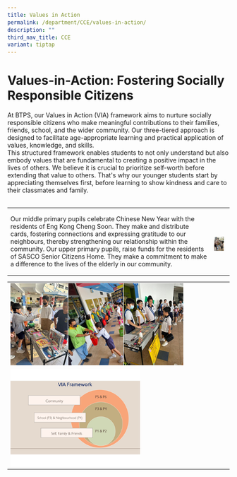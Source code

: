 ```yaml
---
title: Values in Action
permalink: /department/CCE/values-in-action/
description: ""
third_nav_title: CCE
variant: tiptap
---
```

<h1>Values-in-Action: Fostering Socially Responsible Citizens</h1><p>At BTPS, our Values in Action (VIA) framework aims to nurture socially responsible citizens who make meaningful contributions to their families, friends, school, and the wider community. Our three-tiered approach is designed to facilitate age-appropriate learning and practical application of values, knowledge, and skills. <br>This structured framework enables students to not only understand but also embody values that are fundamental to creating a positive impact in the lives of others. We believe it is crucial to prioritize self-worth before extending that value to others. That's why our younger students start by appreciating themselves first, before learning to show kindness and care to their classmates and family.<br><br></p><table><tbody><tr><td rowspan="1" colspan="2"><p>Our middle primary pupils celebrate Chinese New Year with the residents of Eng Kong Cheng Soon. They make and distribute cards, fostering connections and expressing gratitude to our neighbours, thereby strengthening our relationship within the community. Our upper primary pupils, raise funds for the residents of SASCO Senior Citizens Home. They make a commitment to make a difference to the lives of the elderly in our community.</p></td><td rowspan="1" colspan="1"><p></p><div class="isomer-image-wrapper"><img style="width: 80%;" height="auto" width="100%" alt="" src="/images/Students Activities Photos/via4.png"></div></td></tr></tbody></table><table><tbody><tr><td rowspan="1" colspan="4"><div class="isomer-image-wrapper"><img style="width: 80%;" height="auto" width="100%" src="/images/Students%20Activities%20Photos/via2.png"></div></td></tr><tr><td rowspan="1" colspan="4"><div class="isomer-image-wrapper"><img style="width: 60%;" height="auto" width="100%" src="/images/Students%20Activities%20Photos/viaframework.png"></div></td></tr></tbody></table><h3></h3><p></p>